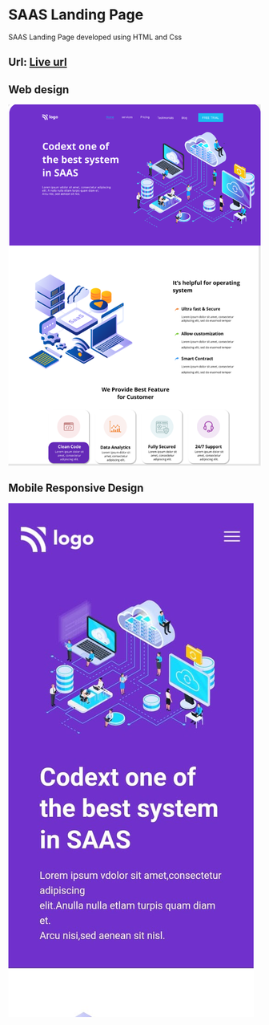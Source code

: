 
# SAAS Landing Page

SAAS Landing Page developed using HTML and Css

## Url: [Live url](https://13-saas-landing.netlify.app/)

## Web design

![Web Design](./assets/13.png)



## Mobile Responsive Design

![Mobile Design](./Assets/13.mobile.jpeg)